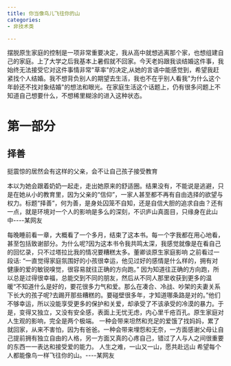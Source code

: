 ```yaml
---
title: 你当像鸟儿飞往你的山
categories: 
- 非技术类

---
```


摆脱原生家庭的控制是一项非常重要决定，我从高中就想逃离那个家，也想组建自己的家庭。上了大学之后我基本上暑假就不回家。今天老妈跟我谈结婚这件事，我始终无法接受它对这件事情非常"草率"的决定,从她的言语中能感觉到，希望我赶紧找个人结婚。我不想背负别人的期望去生活，我也不在乎别人看我"为什么这个年龄还不找对象结婚"的想法和眼光。在家庭生活这个话题上，仍有很多问题上不知道自己想要什么，不想稀里糊涂的进入这种状态。

<!-- more -->

# 第一部分

## 择善

挺震惊的居然会有这样的父亲，会不让自己孩子接受教育

本以为她会跟着奶奶一起走，走出她原来的舒适圈。结果没有，不能说是逃避，只是在她从小的教育里，因为父亲的“信仰”，一家人甚至都不再有自由选择的欲望与权力。标题“择善”，何为善，是身处囚笼不自知，还是自信大胆的追求自由？还有一点，就是环境对一个人的影响是多么的深刻，不识庐山真面目，只缘身在此山中----某网友

每晚睡前看一章，大概看了一个多月，结束了这本书。每一个字我都在用心地看，甚至包括致谢部分。为什么呢?因为这本书令我共鸣太深，我感觉就像是在看自己的回忆录，只不过塔拉比我的情况要糟糕太多。董卿谈原生家庭影响 之前看过一段话: “一直觉得家庭氛围好的小孩很幸运，他见过好的感情是什么样的，拥有对健康的爱的敏锐嗅觉，很容易就往正确的方向跑。” 因为知道往正确的方向跑，所以总是过得很幸福，总能交到不同的朋友，然后从不同人那里收获到更多的温暖“不知道什么是好的，要花很多力气和爱。那么在凑合、冷战、吵架的夫妻关系下长大的孩子呢?去踢开那些糟糕的。要碰壁很多年，才知道哪条路是对的。”他们不够幸运，所以没能享受更多的保护和关爱，却承受了不该承受的冷漠的暴力。于是，变得又独立，又没有安全感，表面上无忧无虑，内心里千疮百孔。原生家庭对人生观的影响，完全是两个极端。 一种会带来坦然和充足的爱饿了找妈妈，累了就回家，从来不害怕，因为有爸爸。一种会带来埋怨和无奈，一方面感谢父母让自己提前拥有独立自由的人格，另一方面又真的心疼自己，错过了人与人之间很重要的东西一一表达和接受爱的能力。 人生之难，一山又一山，愿共赴远山 希望每个人都能像鸟一样飞往你的山。----某网友